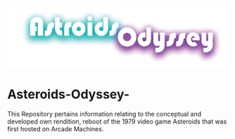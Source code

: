 
![Alt text](https://github.com/matthewsides/Asteroids-Odyssey-/blob/master/astroids_odyssey_logo_alternative.png?raw=true "Optional Title")

# Asteroids-Odyssey-
This Repository pertains information relating to the conceptual and developed own rendition, reboot of the 1979 video game Asteroids that was first hosted on Arcade Machines.
